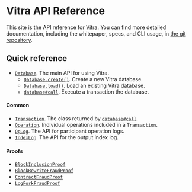 # Vitra API Reference

This site is the API reference for [Vitra](https://github.com/pfrazee/vitra). You can find more detailed documentation, including the whitepaper, specs, and CLI usage, in [the git repository](https://github.com/pfrazee/vitra).

## Quick reference

- [`Database`](/classes/Database.html). The main API for using Vitra.
  - [`Database.create()`](/classes/Database.html#create). Create a new Vitra database.
  - [`Database.load()`](/classes/Database.html#load). Load an existing Vitra database.
  - [`database#call`](/classes/Database.html#call). Execute a transaction the database.

#### Common

- [`Transaction`](/classes/Transaction.html). The class returned by [`database#call`](/classes/Database.html#call).
- [`Operation`](/classes/Operation.html). Individual operations included in a `Transaction`.
- [`OpLog`](/classes/OpLog.html). The API for participant operation logs.
- [`IndexLog`](/classes/IndexLog.html). The API for the output index log.

#### Proofs

- [`BlockInclusionProof`](/classes/BlockInclusionProof.html)
- [`BlockRewriteFraudProof`](/classes/BlockRewriteFraudProof.html)
- [`ContractFraudProof`](/classes/ContractFraudProof.html)
- [`LogForkFraudProof`](/classes/LogForkFraudProof.html)